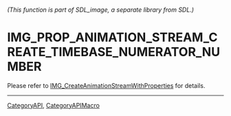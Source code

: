 ###### (This function is part of SDL_image, a separate library from SDL.)
# IMG_PROP_ANIMATION_STREAM_CREATE_TIMEBASE_NUMERATOR_NUMBER

Please refer to [IMG_CreateAnimationStreamWithProperties](IMG_CreateAnimationStreamWithProperties) for details.

----
[CategoryAPI](CategoryAPI), [CategoryAPIMacro](CategoryAPIMacro)

